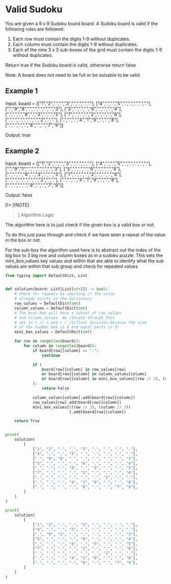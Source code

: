 # Valid Sudoku

You are given a  9 x 9 Sudoku board board. A Sudoku board is valid if the
following rules are followed:

1. Each row must contain the digits 1-9 without duplicates.
2. Each column must contain the digits 1-9 without duplicates.
3. Each of the nine 3 x 3 sub-boxes of the grid must contain the digits 1-9
   without duplicates.

Return true if the Sudoku board is valid, otherwise return false

Note: A board does not need to be full or be solvable to be valid.

## Example 1

Input: board =
[["1","2",".",".","3",".",".",".","."],
 ["4",".",".","5",".",".",".",".","."],
 [".","9","8",".",".",".",".",".","3"],
 ["5",".",".",".","6",".",".",".","4"],
 [".",".",".","8",".","3",".",".","5"],
 ["7",".",".",".","2",".",".",".","6"],
 [".",".",".",".",".",".","2",".","."],
 [".",".",".","4","1","9",".",".","8"],
 [".",".",".",".","8",".",".","7","9"]]

Output: true

## Example 2

Input: board =
[["1","2",".",".","3",".",".",".","."],
 ["4",".",".","5",".",".",".",".","."],
 [".","9","1",".",".",".",".",".","3"],
 ["5",".",".",".","6",".",".",".","4"],
 [".",".",".","8",".","3",".",".","5"],
 ["7",".",".",".","2",".",".",".","6"],
 [".",".",".",".",".",".","2",".","."],
 [".",".",".","4","1","9",".",".","8"],
 [".",".",".",".","8",".",".","7","9"]]

Output: false

[!> [!NOTE]
> ] Algorithm Logic

The algorithm here is to just check if the given box is a valid box or not.

To do this just pass through and check if we have seen a repeat of the value in
the box or not.

For the sub-box the algorithm used here is to abstract out the index of the big
box to 3 big row and column boxes as in a sudoku puzzle. This sets the
mini_box_values key values and within that are able to identify what the sub
values are within that sub group and check for repeated values

```python
from typing import DefaultDict, List


def solution(board: List[List[str]]) -> bool:
    # Check for repeats by checking if the value
    # already exists in the dictionary
    row_values = DefaultDict(set)
    column_values = DefaultDict(set)
    # The mini box will have a subset of row_values
    # and column_values. We iterate through this
    # set in r // 3 and c / /3(floor division because the size
    # of the Sudoku box is 9 and equal parts is 3)
    mini_box_values = DefaultDict(set)

    for row in range(len(board)):
        for column in range(len(board)):
            if board[row][column] == ".":
                continue

            if (
                board[row][column] in row_values[row]
                or board[row][column] in column_values[column]
                or board[row][column] in mini_box_values[(row // 3), (column // 3)]
            ):
                return False

            column_values[column].add(board[row][column])
            row_values[row].add(board[row][column])
            mini_box_values[((row // 3), (column // 3))
                            ].add(board[row][column])

    return True


print(
    solution(
        [
            ["1", "2", ".", ".", "3", ".", ".", ".", "."],
            ["4", ".", ".", "5", ".", ".", ".", ".", "."],
            [".", "9", "8", ".", ".", ".", ".", ".", "3"],
            ["5", ".", ".", ".", "6", ".", ".", ".", "4"],
            [".", ".", ".", "8", ".", "3", ".", ".", "5"],
            ["7", ".", ".", ".", "2", ".", ".", ".", "6"],
            [".", ".", ".", ".", ".", ".", "2", ".", "."],
            [".", ".", ".", "4", "1", "9", ".", ".", "8"],
            [".", ".", ".", ".", "8", ".", ".", "7", "9"],
        ]
    )
)

print(
    solution(
        [
            ["1", "2", ".", ".", "3", ".", ".", ".", "."],
            ["4", ".", ".", "5", ".", ".", ".", ".", "."],
            [".", "9", "1", ".", ".", ".", ".", ".", "3"],
            ["5", ".", ".", ".", "6", ".", ".", ".", "4"],
            [".", ".", ".", "8", ".", "3", ".", ".", "5"],
            ["7", ".", ".", ".", "2", ".", ".", ".", "6"],
            [".", ".", ".", ".", ".", ".", "2", ".", "."],
            [".", ".", ".", "4", "1", "9", ".", ".", "8"],
            [".", ".", ".", ".", "8", ".", ".", "7", "9"],
        ]
    )
)
```
